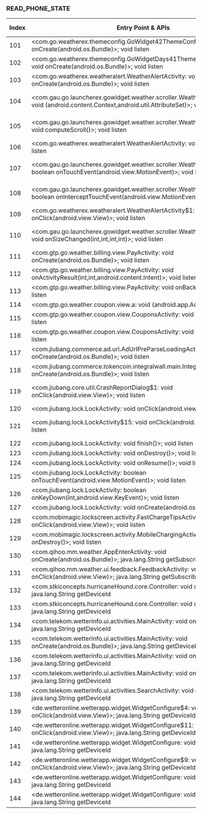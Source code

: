 ### READ_PHONE_STATE
| Index | Entry Point & APIs | Screen shot | Resource id | Label |
| ------------- | ------------- | ------------- |-------------|-------------|
| 101 | <com.go.weatherex.themeconfig.GoWidget42ThemeConfigHomeActivity: void onCreate(android.os.Bundle)>; void listen | ![](D:\COSMOS\output\py\Play_win8\Weather\com.pululustudio.myweatherreporter\com.go.weatherex.themeconfig.GoWidget42ThemeConfigHomeActivity.png) |  | |
| 102 | <com.go.weatherex.themeconfig.GoWidgetDays41ThemeConfigHomeActivity: void onCreate(android.os.Bundle)>; void listen | ![](D:\COSMOS\output\py\Play_win8\Weather\com.pululustudio.myweatherreporter\com.go.weatherex.themeconfig.GoWidgetDays41ThemeConfigHomeActivity.png) |  | |
| 103 | <com.go.weatherex.weatheralert.WeatherAlertActivity: void onCreate(android.os.Bundle)>; void listen | ![](D:\COSMOS\output\py\Play_win8\Weather\com.pululustudio.myweatherreporter\com.go.weatherex.weatheralert.WeatherAlertActivity.png) |  | F |
| 104 | <com.gau.go.launcherex.gowidget.weather.scroller.WeatherDetailScrollGroup: void <init>(android.content.Context,android.util.AttributeSet)>; void listen | ![](D:\COSMOS\output\py\Play_win8\Weather\com.pululustudio.myweatherreporter\com.go.weatherex.weatheralert.WeatherAlertActivity.png) | {'2131297741': <sensitive_component.SensitiveComponent.SensitiveView object at 0x0000021457C16C88>} | F |
| 105 | <com.gau.go.launcherex.gowidget.weather.scroller.WeatherDetailScrollGroup: void computeScroll()>; void listen | ![](D:\COSMOS\output\py\Play_win8\Weather\com.pululustudio.myweatherreporter\com.go.weatherex.weatheralert.WeatherAlertActivity.png) | {'2131297741': <sensitive_component.SensitiveComponent.SensitiveView object at 0x0000021457C16B38>} | F |
| 106 | <com.go.weatherex.weatheralert.WeatherAlertActivity: void onStart()>; void listen | ![](D:\COSMOS\output\py\Play_win8\Weather\com.pululustudio.myweatherreporter\com.go.weatherex.weatheralert.WeatherAlertActivity.png) |  | F |
| 107 | <com.gau.go.launcherex.gowidget.weather.scroller.WeatherDetailScrollGroup: boolean onTouchEvent(android.view.MotionEvent)>; void listen | ![](D:\COSMOS\output\py\Play_win8\Weather\com.pululustudio.myweatherreporter\com.go.weatherex.weatheralert.WeatherAlertActivity.png) | {'2131297741': <sensitive_component.SensitiveComponent.SensitiveView object at 0x0000021457C16978>} | F |
| 108 | <com.gau.go.launcherex.gowidget.weather.scroller.WeatherDetailScrollGroup: boolean onInterceptTouchEvent(android.view.MotionEvent)>; void listen | ![](D:\COSMOS\output\py\Play_win8\Weather\com.pululustudio.myweatherreporter\com.go.weatherex.weatheralert.WeatherAlertActivity.png) | {'2131297741': <sensitive_component.SensitiveComponent.SensitiveView object at 0x0000021457C16278>} | F |
| 109 | <com.go.weatherex.weatheralert.WeatherAlertActivity$1: void onClick(android.view.View)>; void listen | ![](D:\COSMOS\output\py\Play_win8\Weather\com.pululustudio.myweatherreporter\com.go.weatherex.weatheralert.WeatherAlertActivity.png) |  | F |
| 110 | <com.gau.go.launcherex.gowidget.weather.scroller.WeatherDetailScrollGroup: void onSizeChanged(int,int,int,int)>; void listen | ![](D:\COSMOS\output\py\Play_win8\Weather\com.pululustudio.myweatherreporter\com.go.weatherex.weatheralert.WeatherAlertActivity.png) | {'2131297741': <sensitive_component.SensitiveComponent.SensitiveView object at 0x0000021457C167B8>} | F |
| 111 | <com.gtp.go.weather.billing.view.PayActivity: void onCreate(android.os.Bundle)>; void listen | ![](D:\COSMOS\output\py\Play_win8\Weather\com.pululustudio.myweatherreporter\com.gtp.go.weather.billing.view.PayActivity.png) |  | F |
| 112 | <com.gtp.go.weather.billing.view.PayActivity: void onActivityResult(int,int,android.content.Intent)>; void listen | ![](D:\COSMOS\output\py\Play_win8\Weather\com.pululustudio.myweatherreporter\com.gtp.go.weather.billing.view.PayActivity.png) |  | F |
| 113 | <com.gtp.go.weather.billing.view.PayActivity: void onBackPressed()>; void listen | ![](D:\COSMOS\output\py\Play_win8\Weather\com.pululustudio.myweatherreporter\com.gtp.go.weather.billing.view.PayActivity.png) |  | F |
| 114 | <com.gtp.go.weather.coupon.view.a: void <init>(android.app.Activity)>; void listen | ![](D:\COSMOS\output\py\Play_win8\Weather\com.pululustudio.myweatherreporter\com.gtp.go.weather.coupon.view.CouponsActivity.png) |  | F |
| 115 | <com.gtp.go.weather.coupon.view.CouponsActivity: void onStart()>; void listen | ![](D:\COSMOS\output\py\Play_win8\Weather\com.pululustudio.myweatherreporter\com.gtp.go.weather.coupon.view.CouponsActivity.png) |  | F |
| 116 | <com.gtp.go.weather.coupon.view.CouponsActivity: void onStop()>; void listen | ![](D:\COSMOS\output\py\Play_win8\Weather\com.pululustudio.myweatherreporter\com.gtp.go.weather.coupon.view.CouponsActivity.png) |  | F |
| 117 | <com.jiubang.commerce.ad.url.AdUrlPreParseLoadingActivity: void onCreate(android.os.Bundle)>; void listen | ![](D:\COSMOS\output\py\Play_win8\Weather\com.pululustudio.myweatherreporter\com.jiubang.commerce.ad.url.AdUrlPreParseLoadingActivity.png) |  | F |
| 118 | <com.jiubang.commerce.tokencoin.integralwall.main.IntegralwallActivity: void onCreate(android.os.Bundle)>; void listen | ![](D:\COSMOS\output\py\Play_win8\Weather\com.pululustudio.myweatherreporter\com.jiubang.commerce.tokencoin.integralwall.main.IntegralwallActivity.png) |  | |
| 119 | <com.jiubang.core.util.CrashReportDialog$1: void onClick(android.view.View)>; void listen | ![](D:\COSMOS\output\py\Play_win8\Weather\com.pululustudio.myweatherreporter\com.jiubang.core.util.CrashReportDialog.png) | {'2131297574': <sensitive_component.SensitiveComponent.SensitiveView object at 0x0000021457AB6240>} | F |
| 120 | <com.jiubang.lock.LockActivity: void onClick(android.view.View)>; void listen | ![](D:\COSMOS\output\py\Play_win8\Weather\com.pululustudio.myweatherreporter\com.jiubang.lock.LockActivity.png) |  | F |
| 121 | <com.jiubang.lock.LockActivity$15: void onClick(android.view.View)>; void listen | ![](D:\COSMOS\output\py\Play_win8\Weather\com.pululustudio.myweatherreporter\com.jiubang.lock.LockActivity.png) | {'2131296361': <sensitive_component.SensitiveComponent.SensitiveView object at 0x0000021457D95EB8>} | F |
| 122 | <com.jiubang.lock.LockActivity: void finish()>; void listen | ![](D:\COSMOS\output\py\Play_win8\Weather\com.pululustudio.myweatherreporter\com.jiubang.lock.LockActivity.png) |  | F |
| 123 | <com.jiubang.lock.LockActivity: void onDestroy()>; void listen | ![](D:\COSMOS\output\py\Play_win8\Weather\com.pululustudio.myweatherreporter\com.jiubang.lock.LockActivity.png) |  | F |
| 124 | <com.jiubang.lock.LockActivity: void onResume()>; void listen | ![](D:\COSMOS\output\py\Play_win8\Weather\com.pululustudio.myweatherreporter\com.jiubang.lock.LockActivity.png) |  | F |
| 125 | <com.jiubang.lock.LockActivity: boolean onTouchEvent(android.view.MotionEvent)>; void listen | ![](D:\COSMOS\output\py\Play_win8\Weather\com.pululustudio.myweatherreporter\com.jiubang.lock.LockActivity.png) |  | F |
| 126 | <com.jiubang.lock.LockActivity: boolean onKeyDown(int,android.view.KeyEvent)>; void listen | ![](D:\COSMOS\output\py\Play_win8\Weather\com.pululustudio.myweatherreporter\com.jiubang.lock.LockActivity.png) |  | F |
| 127 | <com.jiubang.lock.LockActivity: void onCreate(android.os.Bundle)>; void listen | ![](D:\COSMOS\output\py\Play_win8\Weather\com.pululustudio.myweatherreporter\com.jiubang.lock.LockActivity.png) |  | F |
| 128 | <com.mobimagic.lockscreen.activity.FastChargeTipsActivity$2: void onClick(android.view.View)>; void listen | ![](D:\COSMOS\output\py\Play_win8\Weather\com.qihoo.mm.weather\com.mobimagic.lockscreen.activity.FastChargeTipsActivity.png) |  | F |
| 129 | <com.mobimagic.lockscreen.activity.MobileChargingActivity: void onDestroy()>; void listen | ![](D:\COSMOS\output\py\Play_win8\Weather\com.qihoo.mm.weather\com.mobimagic.lockscreen.activity.MobileChargingActivity.png) |  | F |
| 130 | <com.qihoo.mm.weather.AppEnterActivity: void onCreate(android.os.Bundle)>; java.lang.String getSubscriberId | ![](D:\COSMOS\output\py\Play_win8\Weather\com.qihoo.mm.weather\com.qihoo.mm.weather.AppEnterActivity.png) |  | D |
| 131 | <com.qihoo.mm.weather.ui.feedback.FeedbackActivity: void onClick(android.view.View)>; java.lang.String getSubscriberId | ![](D:\COSMOS\output\py\Play_win8\Weather\com.qihoo.mm.weather\com.qihoo.mm.weather.ui.feedback.FeedbackActivity.png) |  | D|
| 132 | <com.stkiconcepts.hurricaneHound.core.Controller: void onStart()>; java.lang.String getDeviceId | ![](D:\COSMOS\output\py\Play_win8\Weather\com.stkiconcepts.hurricaneHound.free\com.stkiconcepts.hurricaneHound.core.Controller.png) |  | |
| 133 | <com.stkiconcepts.hurricaneHound.core.Controller: void onResume()>; java.lang.String getDeviceId | ![](D:\COSMOS\output\py\Play_win8\Weather\com.stkiconcepts.hurricaneHound.free\com.stkiconcepts.hurricaneHound.core.Controller.png) |  | |
| 134 | <com.telekom.wetterinfo.ui.activities.MainActivity: void onPause()>; java.lang.String getDeviceId | ![](D:\COSMOS\output\py\Play_win8\Weather\com.telekom.wetterinfo\com.telekom.wetterinfo.ui.activities.MainActivity.png) |  | F |
| 135 | <com.telekom.wetterinfo.ui.activities.MainActivity: void onCreate(android.os.Bundle)>; java.lang.String getDeviceId | ![](D:\COSMOS\output\py\Play_win8\Weather\com.telekom.wetterinfo\com.telekom.wetterinfo.ui.activities.MainActivity.png) |  | F |
| 136 | <com.telekom.wetterinfo.ui.activities.MainActivity: void onBackPressed()>; java.lang.String getDeviceId | ![](D:\COSMOS\output\py\Play_win8\Weather\com.telekom.wetterinfo\com.telekom.wetterinfo.ui.activities.MainActivity.png) |  | F |
| 137 | <com.telekom.wetterinfo.ui.activities.MainActivity: void onPostResume()>; java.lang.String getDeviceId | ![](D:\COSMOS\output\py\Play_win8\Weather\com.telekom.wetterinfo\com.telekom.wetterinfo.ui.activities.MainActivity.png) |  | F |
| 138 | <com.telekom.wetterinfo.ui.activities.SearchActivity: void onPause()>; java.lang.String getDeviceId | ![](D:\COSMOS\output\py\Play_win8\Weather\com.telekom.wetterinfo\com.telekom.wetterinfo.ui.activities.SearchActivity.png) |  | F |
| 139 | <de.wetteronline.wetterapp.widget.WidgetConfigure$4: void onClick(android.view.View)>; java.lang.String getDeviceId | ![](D:\COSMOS\output\py\Play_win8\Weather\de.wetteronline.wetterapp\de.wetteronline.wetterapp.widget.WidgetConfigure.png) |  | F |
| 140 | <de.wetteronline.wetterapp.widget.WidgetConfigure$11: void onClick(android.view.View)>; java.lang.String getDeviceId | ![](D:\COSMOS\output\py\Play_win8\Weather\de.wetteronline.wetterapp\de.wetteronline.wetterapp.widget.WidgetConfigure.png) |  | F |
| 141 | <de.wetteronline.wetterapp.widget.WidgetConfigure: void onStart()>; java.lang.String getDeviceId | ![](D:\COSMOS\output\py\Play_win8\Weather\de.wetteronline.wetterapp\de.wetteronline.wetterapp.widget.WidgetConfigure.png) |  | F |
| 142 | <de.wetteronline.wetterapp.widget.WidgetConfigure$9: void onClick(android.view.View)>; java.lang.String getDeviceId | ![](D:\COSMOS\output\py\Play_win8\Weather\de.wetteronline.wetterapp\de.wetteronline.wetterapp.widget.WidgetConfigure.png) |  | F |
| 143 | <de.wetteronline.wetterapp.widget.WidgetConfigure: void onDestroy()>; java.lang.String getDeviceId | ![](D:\COSMOS\output\py\Play_win8\Weather\de.wetteronline.wetterapp\de.wetteronline.wetterapp.widget.WidgetConfigure.png) |  | F |
| 144 | <de.wetteronline.wetterapp.widget.WidgetConfigure: void onResume()>; java.lang.String getDeviceId | ![](D:\COSMOS\output\py\Play_win8\Weather\de.wetteronline.wetterapp\de.wetteronline.wetterapp.widget.WidgetConfigure.png) |  | F |
